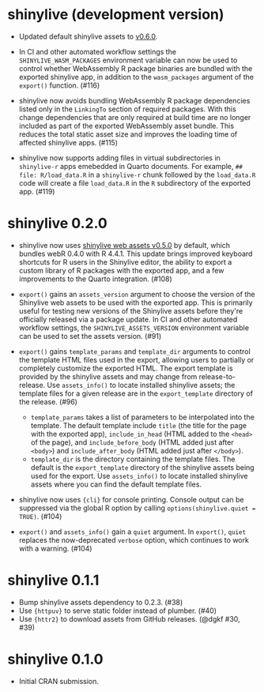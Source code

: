 # shinylive (development version)

* Updated default shinylive assets to [v0.6.0](https://github.com/posit-dev/shinylive/releases/tag/v0.6.0).

* In CI and other automated workflow settings the `SHINYLIVE_WASM_PACKAGES` environment variable can now be used to control whether WebAssembly R package binaries are bundled with the exported shinylive app, in addition to the `wasm_packages` argument of the `export()` function. (#116)

* shinylive now avoids bundling WebAssembly R package dependencies listed only in the `LinkingTo` section of required packages. With this change dependencies that are only required at build time are no longer included as part of the exported WebAssembly asset bundle. This reduces the total static asset size and improves the loading time of affected shinylive apps. (#115)

* shinylive now supports adding files in virtual subdirectories in `shinylive-r` apps emebedded in Quarto documents. For example, `## file: R/load_data.R` in a `shinylive-r` chunk followed by the `load_data.R` code will create a file `load_data.R` in the `R` subdirectory of the exported app. (#119)

# shinylive 0.2.0

* shinylive now uses [shinylive web assets v0.5.0](https://github.com/posit-dev/shinylive/releases/tag/v0.5.0) by default, which bundles webR 0.4.0 with R 4.4.1. This update brings improved keyboard shortcuts for R users in the Shinylive editor, the ability to export a custom library of R packages with the exported app, and a few improvements to the Quarto integration. (#108)

* `export()` gains an `assets_version` argument to choose the version of the Shinylive web assets to be used with the exported app. This is primarily useful for testing new versions of the Shinylive assets before they're officially released via a package update. In CI and other automated workflow settings, the `SHINYLIVE_ASSETS_VERSION` environment variable can be used to set the assets version. (#91)

* `export()` gains `template_params` and `template_dir` arguments to control the template HTML files used in the export, allowing users to partially or completely customize the exported HTML. The export template is provided by the shinylive assets and may change from release-to-release. Use `assets_info()` to locate installed shinylive assets; the template files for a given release are in the `export_template` directory of the release. (#96)
    * `template_params` takes a list of parameters to be interpolated into the template. The default template include `title` (the title for the page with the exported app), `include_in_head` (HTML added to the `<head>` of the page), and `include_before_body` (HTML added just after `<body>`) and `include_after_body` (HTML added just after `</body>`).
    * `template_dir` is the directory containing the template files. The default is the `export_template` directory of the shinylive assets being used for the export. Use `assets_info()` to locate installed shinylive assets where you can find the default template files.

* shinylive now uses `{cli}` for console printing. Console output can be suppressed via the global R option by calling `options(shinylive.quiet = TRUE)`. (#104)

* `export()` and `assets_info()` gain a `quiet` argument. In `export()`, `quiet` replaces the now-deprecated `verbose` option, which continues to work with a warning. (#104)

# shinylive 0.1.1

* Bump shinylive assets dependency to 0.2.3. (#38)
* Use `{httpuv}` to serve static folder instead of plumber. (#40)
* Use `{httr2}` to download assets from GitHub releases. (@dgkf #30, #39)

# shinylive 0.1.0

* Initial CRAN submission.
